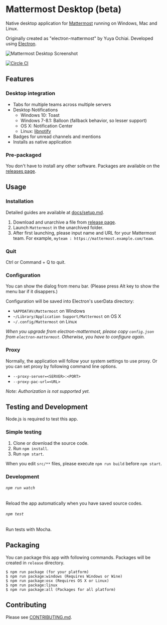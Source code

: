 # Mattermost Desktop (beta)

Native desktop application for [Mattermost](http://www.mattermost.org/) running on Windows, Mac and Linux.

Originally created as "electron-mattermost" by Yuya Ochiai. Developed using [Electron](http://electron.atom.io/).

![Mattermost Desktop Screenshot](docs/20160309_mattermost-desktop.gif)


[![Circle CI](https://circleci.com/gh/mattermost/desktop.svg?style=svg)](https://circleci.com/gh/mattermost/desktop)

## Features

### Desktop integration
* Tabs for multiple teams across multiple servers
* Desktop Notifications
  * Windows 10: Toast
  * Windows 7-8.1: Balloon (fallback behavior, so lesser support)
  * OS X: Notification Center
  * Linux: [libnotify](http://electron.atom.io/docs/v0.36.0/tutorial/desktop-environment-integration/#linux)
* Badges for unread channels and mentions
* Installs as native application

### Pre-packaged
You don't have to install any other software.
Packages are available on the [releases page](http://github.com/mattermost/desktop/releases).

## Usage

### Installation
Detailed guides are available at [docs/setup.md](docs/setup.md).

1. Download and unarchive a file from [release page](http://github.com/mattermost/desktop/releases).
2. Launch `Mattermost` in the unarchived folder.
3. After first launching, please input name and URL for your Mattermost team. For example, `myteam : https://mattermost.example.com/team`.

### Quit
Ctrl or Command + Q to quit.

### Configuration
You can show the dialog from menu bar.
(Please press Alt key to show the menu bar if it disappers.)

Configuration will be saved into Electron's userData directory:

* `%APPDATA%\Mattermost` on Windows
* `~/Library/Application Support/Mattermost` on OS X
* `~/.config/Mattermost` on Linux

*When you upgrade from electron-mattermost, please copy `config.json` from `electron-mattermost`.
Otherwise, you have to configure again.*

### Proxy
Normally, the application will follow your system settings to use proxy.
Or you can set proxy by following command line options.

* `--proxy-server=<SERVER>:<PORT>`
* `--proxy-pac-url=<URL>`

*Note: Authorization is not supported yet.*


## Testing and Development
Node.js is required to test this app.

### Simple testing
1. Clone or download the source code.
2. Run `npm install`.
3. Run `npm start`.

When you edit `src/**` files, please execute `npm run build` before `npm start`.

### Development
###### `npm run watch`
Reload the app automatically when you have saved source codes.

###### `npm test`
Run tests with Mocha.

## Packaging
You can package this app with following commands. Packages will be created in `release` directory.

```
$ npm run package (for your platform)
$ npm run package:windows (Requires Windows or Wine)
$ npm run package:osx (Requires OS X or Linux)
$ npm run package:linux
$ npm run package:all (Packages for all platform)
```

## Contributing
Please see [CONTRIBUTING.md](./CONTRIBUTING.md).
